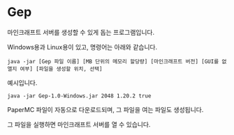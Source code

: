 # Gep

마인크래프트 서버를 생성할 수 있게 돕는 프로그램입니다.

Windows용과 Linux용이 있고, 명령어는 아래와 같습니다.

```
java -jar [Gep 파일 이름] [MB 단위의 메모리 할당량] [마인크래프트 버전] [GUI를 없앨지 여부] [파일을 생성할 위치, 선택]
```

예시입니다.

```
java -jar Gep-1.0-Windows.jar 2048 1.20.2 true
```

PaperMC 파일이 자동으로 다운로드되며, 그 파일을 여는 파일도 생성됩니다.

그 파일을 실행하면 마인크래프트 서버를 열 수 있습니다.
